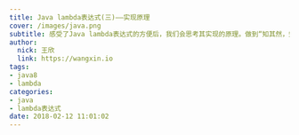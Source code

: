 ```yaml
---
title: Java lambda表达式(三)——实现原理
cover: /images/java.png
subtitle: 感受了Java lambda表达式的方便后，我们会思考其实现的原理。做到“知其然，知其所以然” 
author: 
  nick: 王欣
  link: https://wangxin.io
tags:
- java8
- lambda
categories: 
- java
- lambda表达式 
date: 2018-02-12 11:01:02
---
```


